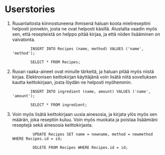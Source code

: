 # Userstories
1. Ruuanlaitosta kiinnostuneena ihmisenä haluan koota mielireseptini helposti jonnekin, josta ne ovat helposti käsillä. Alustalta
vaadin myös sen, että resepteistä on helppo pitää kirjaa, ja että niiden lisääminen on vaivatonta. 

               INSERT INTO Recipes (name, method) VALUES ('name', 'method');

               SELECT * FROM Recipes;
               
2. Ruoan raaka-aineet ovat minulle tärkeitä, ja haluan pitää myös niistä kirjaa. Elektronisen keittokirjan käyttäjänä voin lisätä niitä sovelluksen kautta
keittokirjaan, josta löydän ne helposti myöhemmin. 

               INSERT INTO ingredient (name, amount) VALUES ('name', 'amount');
               
               SELECT * FROM ingredient;

3. Voin myös lisätä keittokirjaan uusia ainesosia, ja kirjata ylös myös sen määrän, joka reseptiin kuluu.  Voin myös muokata ja poistaa lisäämiäni reseptejä sekä ainesosia keittokirjasta.  

                UPDATE Recipes SET name = newname, method = newmethod WHERE Recipes.id = id;
                
                DELETE FROM Recipes WHERE Recipes.id = id;
 
